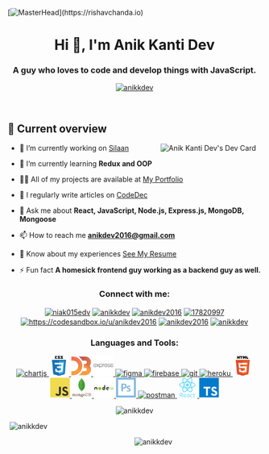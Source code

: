 [![MasterHead](https://1.bp.blogspot.com/-7A4WynwLsM...)](https://rishavchanda.io)

<h1 align="center">Hi 👋, I'm Anik Kanti Dev</h1>
<h3 align="center">A guy who loves to code and develop things with JavaScript.</h3>


<p align="center" height="75"> <a href="https://github.com/ryo-ma/github-profile-trophy"><img src="https://github-profile-trophy.vercel.app/?username=anikkdev" alt="anikkdev" /></a> </p>

<br />

## :eyes: Current overview

<div align="left" margin-bottom="15px">
<a href="https://app.daily.dev/anikKdev"><img align="right" src="https://api.daily.dev/devcards/21cd707c15a84b498255cebd2f2a3859.png?r=bib" width="200" alt="Anik Kanti Dev's Dev Card"/></a>
</div>

- 🔭 I’m currently working on [Silaan](https://silaan.com/)

- 🌱 I’m currently learning **Redux and OOP**

- 👨‍💻 All of my projects are available at [My Portfolio](https://graceful-maamoul-bbfb83.netlify.app/)

- 📝 I regularly write articles on [CodeDec](https://codedec.com/)

- 💬 Ask me about **React, JavaScript, Node.js, Express.js, MongoDB, Mongoose**

- 📫 How to reach me **anikdev2016@gmail.com**


- 📄 Know about my experiences [See My Resume](https://drive.google.com/file/d/1SQAzuDO1ZVvjOgtnPowLE5hopp4620ia/view?usp=share_link)

- ⚡ Fun fact **A homesick frontend guy working as a backend guy as well.**


<!-- BLOG-POST-LIST:START -->
<!-- BLOG-POST-LIST:END -->

<h3 align="center" margin-top="20px">Connect with me:</h3>
<p align="center">
<a href="https://codepen.io/niak015edv" target="blank"><img align="center" src="https://raw.githubusercontent.com/rahuldkjain/github-profile-readme-generator/master/src/images/icons/Social/codepen.svg" alt="niak015edv" height="30" width="40" /></a>
<a href="https://dev.to/anikkdev" target="blank"><img align="center" src="https://raw.githubusercontent.com/rahuldkjain/github-profile-readme-generator/master/src/images/icons/Social/devto.svg" alt="anikkdev" height="30" width="40" /></a>
<a href="https://linkedin.com/in/anikdev2016" target="blank"><img align="center" src="https://raw.githubusercontent.com/rahuldkjain/github-profile-readme-generator/master/src/images/icons/Social/linked-in-alt.svg" alt="anikdev2016" height="30" width="40" /></a>
<a href="https://stackoverflow.com/users/17820997" target="blank"><img align="center" src="https://raw.githubusercontent.com/rahuldkjain/github-profile-readme-generator/master/src/images/icons/Social/stack-overflow.svg" alt="17820997" height="30" width="40" /></a>
<a href="https://codesandbox.com/https://codesandbox.io/u/anikdev2016" target="blank"><img align="center" src="https://raw.githubusercontent.com/rahuldkjain/github-profile-readme-generator/master/src/images/icons/Social/codesandbox.svg" alt="https://codesandbox.io/u/anikdev2016" height="30" width="40" /></a>
<a href="https://www.hackerrank.com/anikdev2016" target="blank"><img align="center" src="https://raw.githubusercontent.com/rahuldkjain/github-profile-readme-generator/master/src/images/icons/Social/hackerrank.svg" alt="anikdev2016" height="30" width="40" /></a>
<a href="https://www.leetcode.com/anikkdev" target="blank"><img align="center" src="https://raw.githubusercontent.com/rahuldkjain/github-profile-readme-generator/master/src/images/icons/Social/leet-code.svg" alt="anikkdev" height="30" width="40" /></a>
</p>

<h3 margin-top="15px" align="center">Languages and Tools:</h3>
<div align="center" margin-top="15px" margin-bottom="10px">
<p align="center"> <a href="https://www.chartjs.org" target="_blank" rel="noreferrer"> <img src="https://www.chartjs.org/media/logo-title.svg" alt="chartjs" width="40" height="40"/> </a> <a href="https://www.w3schools.com/css/" target="_blank" rel="noreferrer"> <img src="https://raw.githubusercontent.com/devicons/devicon/master/icons/css3/css3-original-wordmark.svg" alt="css3" width="40" height="40"/> </a> <a href="https://d3js.org/" target="_blank" rel="noreferrer"> <img src="https://raw.githubusercontent.com/devicons/devicon/master/icons/d3js/d3js-original.svg" alt="d3js" width="40" height="40"/> </a> <a href="https://expressjs.com" target="_blank" rel="noreferrer"> <img src="https://raw.githubusercontent.com/devicons/devicon/master/icons/express/express-original-wordmark.svg" alt="express" width="40" height="40"/> </a> <a href="https://www.figma.com/" target="_blank" rel="noreferrer"> <img src="https://www.vectorlogo.zone/logos/figma/figma-icon.svg" alt="figma" width="40" height="40"/> </a> <a href="https://firebase.google.com/" target="_blank" rel="noreferrer"> <img src="https://www.vectorlogo.zone/logos/firebase/firebase-icon.svg" alt="firebase" width="40" height="40"/> </a> <a href="https://git-scm.com/" target="_blank" rel="noreferrer"> <img src="https://www.vectorlogo.zone/logos/git-scm/git-scm-icon.svg" alt="git" width="40" height="40"/> </a> <a href="https://heroku.com" target="_blank" rel="noreferrer"> <img src="https://www.vectorlogo.zone/logos/heroku/heroku-icon.svg" alt="heroku" width="40" height="40"/> </a> <a href="https://www.w3.org/html/" target="_blank" rel="noreferrer"> <img src="https://raw.githubusercontent.com/devicons/devicon/master/icons/html5/html5-original-wordmark.svg" alt="html5" width="40" height="40"/> </a> <a href="https://developer.mozilla.org/en-US/docs/Web/JavaScript" target="_blank" rel="noreferrer"> <img src="https://raw.githubusercontent.com/devicons/devicon/master/icons/javascript/javascript-original.svg" alt="javascript" width="40" height="40"/> </a> <a href="https://www.mongodb.com/" target="_blank" rel="noreferrer"> <img src="https://raw.githubusercontent.com/devicons/devicon/master/icons/mongodb/mongodb-original-wordmark.svg" alt="mongodb" width="40" height="40"/> </a> <a href="https://nodejs.org" target="_blank" rel="noreferrer"> <img src="https://raw.githubusercontent.com/devicons/devicon/master/icons/nodejs/nodejs-original-wordmark.svg" alt="nodejs" width="40" height="40"/> </a> <a href="https://www.photoshop.com/en" target="_blank" rel="noreferrer"> <img src="https://raw.githubusercontent.com/devicons/devicon/master/icons/photoshop/photoshop-line.svg" alt="photoshop" width="40" height="40"/> </a> <a href="https://postman.com" target="_blank" rel="noreferrer"> <img src="https://www.vectorlogo.zone/logos/getpostman/getpostman-icon.svg" alt="postman" width="40" height="40"/> </a> <a href="https://reactjs.org/" target="_blank" rel="noreferrer"> <img src="https://raw.githubusercontent.com/devicons/devicon/master/icons/react/react-original-wordmark.svg" alt="react" width="40" height="40"/> </a> <a href="https://www.typescriptlang.org/" target="_blank" rel="noreferrer"> <img src="https://raw.githubusercontent.com/devicons/devicon/master/icons/typescript/typescript-original.svg" alt="typescript" width="40" height="40"/> </a> </p>
</div>

<p align="center"><img  src="https://github-readme-stats.vercel.app/api/top-langs?username=anikkdev&show_icons=true&locale=en&layout=compact&theme=radical" alt="anikkdev" /></p>

<div margin-top="30px">
  <p>&nbsp;<img width="50%" src="https://github-readme-stats.vercel.app/api?username=anikkdev&show_icons=true&locale=en&theme=radical" alt="anikkdev" /></p>

<img align="right" width="50%" src="https://github-readme-streak-stats.herokuapp.com/?user=anikkdev&theme=radical" alt="anikkdev" />
  </div>
